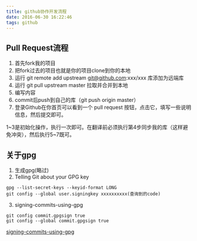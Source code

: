 ```yaml
---
title: github协作开发流程
date: 2016-06-30 16:22:46
tags: github
---
```


## Pull Request流程

1. 首先fork我的项目
2. 把fork过去的项目也就是你的项目clone到你的本地
3. 运行 git remote add upstream  git@github.com:xxx/xxx 库添加为远端库
4. 运行 git pull upstream master 拉取并合并到本地
5. 编写内容
6. commit后push到自己的库（git push origin master）
7. 登录Github在你首页可以看到一个 pull request 按钮，点击它，填写一些说明信息，然后提交即可。

1~3是初始化操作，执行一次即可。在翻译前必须执行第4步同步我的库（这样避免冲突），然后执行5~7既可。

## 关于gpg
1. 生成gpg(略过)
2. Telling Git about your GPG key
```
gpg --list-secret-keys --keyid-format LONG
git config --global user.signingkey xxxxxxxxxx(查询到的code)
```

3. signing-commits-using-gpg
```
git config commit.gpgsign true
git config --global commit.gpgsign true
```

[signing-commits-using-gpg](https://help.github.com/articles/signing-commits-using-gpg/)
